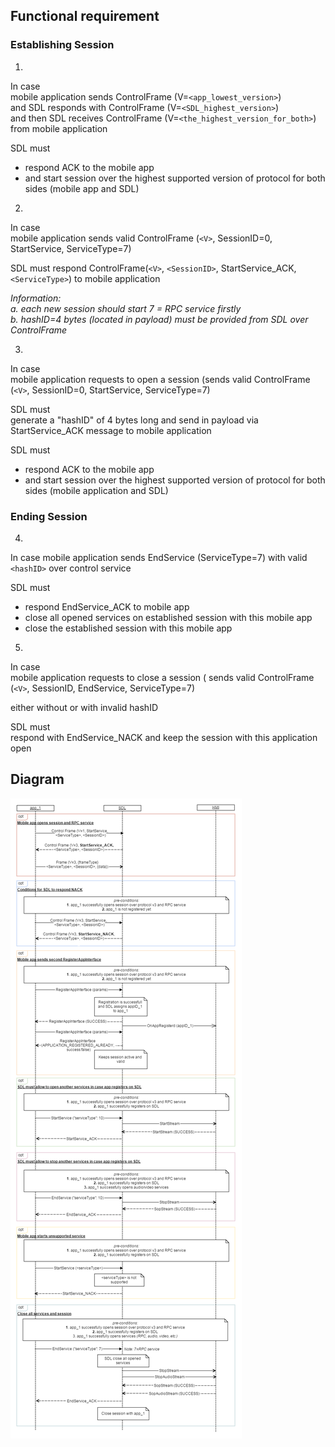 ## Functional requirement

### Establishing Session  

1.  
In case  
mobile application sends ControlFrame (V=`<app_lowest_version>`)  
and SDL responds with ControlFrame (V=`<SDL_highest_version>`)  
and then SDL receives ControlFrame (V=`<the_highest_version_for_both>`) from mobile application 

SDL must  

- respond ACK to the mobile app  
- and start session over the highest supported version of protocol for both sides (mobile app and SDL) 

2.  
In case  
mobile application sends valid ControlFrame (`<V>`, SessionID=0, StartService, ServiceType=7)   

SDL must
respond ControlFrame(`<V>`, `<SessionID>`, StartService_ACK, `<ServiceType>`) to mobile application

_Information:  
a. each new session should start 7 = RPC service firstly  
b. hashID=4 bytes (located in payload) must be provided from SDL over ControlFrame_  

3.  
In case  
mobile application requests to open a session (sends valid ControlFrame (`<V>`, SessionID=0, StartService, ServiceType=7)  

SDL must  
generate a "hashID" of 4 bytes long and send in payload via StartService_ACK message to mobile application


SDL must  

- respond ACK to the mobile app  
- and start session over the highest supported version of protocol for both sides (mobile application and SDL)  

### Ending Session  

4.  
In case 
mobile application sends EndService (ServiceType=7) with valid `<hashID>` over control service

SDL must

- respond EndService_ACK to mobile app
- close all opened services on established session with this mobile app
- close the established session with this mobile app

5.  
In case  
mobile application requests to close a session ( sends valid ControlFrame (`<V>`, SessionID, EndService, ServiceType=7)  

either without or with invalid hashID  

SDL must  
respond with EndService_NACK and keep the session with this application open  

## Diagram  

![Start session and open services](https://github.com/smartdevicelink/sdl_requirements/blob/master/detailed_docs/Protocol/assets/Start_session_and_open_services.png) 

